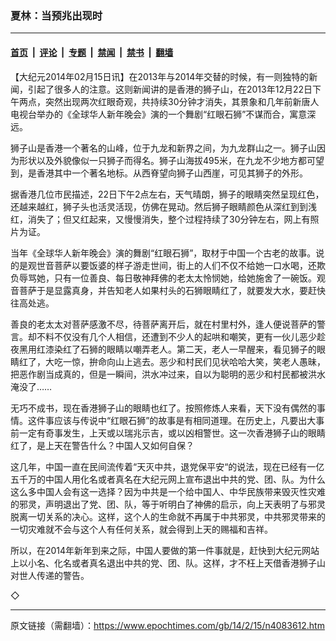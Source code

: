 ### 夏林：当预兆出现时

---

#### [首页](../../../..?n4083612) &nbsp;|&nbsp; [评论](../../../../../epoch-comment?n4083612) &nbsp;|&nbsp; [专题](../../../../../epoch-special?n4083612) &nbsp;|&nbsp; [禁闻](../../../../../epoch-news?n4083612) &nbsp;|&nbsp; [禁书](../../../../../books?n4083612) &nbsp;|&nbsp; [翻墙](https://github.com/gfw-breaker/nogfw/blob/master/README.md?n4083612)


<div class="post_content" id="artbody" itemprop="articleBody">
 <!-- article content begin -->
 <p>
  【大纪元2014年02月15日讯】在2013年与2014年交替的时候，有一则独特的新闻，引起了很多人的注意。这则新闻讲的是香港的狮子山，在2013年12月22日下午两点，突然出现两次红眼奇观，共持续30分钟才消失，其景象和几年前新唐人电视台举办的《全球华人新年晚会》演的一个舞剧“红眼石狮”不谋而合，寓意深远。
 </p>
 <p>
  狮子山是香港一个著名的山峰，位于九龙和新界之间，为九龙群山之一。狮子山因为形状以及外貌像似一只狮子而得名。狮子山海拔495米，在九龙不少地方都可望到，是香港其中一个著名地标。从西脊望向狮子山西崖，可见其狮子的外形。
 </p>
 <p>
  据香港几位市民描述，22日下午2点左右，天气晴朗，狮子的眼睛突然呈现红色，还越来越红，狮子头也活灵活现，仿佛在晃动。然后狮子眼睛颜色从深红到到浅红，消失了；但又红起来，又慢慢消失，整个过程持续了30分钟左右，网上有照片为证。
 </p>
 <p>
  当年《全球华人新年晚会》演的舞剧“红眼石狮”，取材于中国一个古老的故事。说的是观世音菩萨以要饭婆的样子游走世间，街上的人们不仅不给她一口水喝，还欺负辱骂她，只有一位善良、每日敬神拜佛的老太太怜悯她，给她施舍了一碗饭。观音菩萨于是显露真身，并告知老人如果村头的石狮眼睛红了，就要发大水，要赶快往高处逃。
 </p>
 <p>
  善良的老太太对菩萨感激不尽，待菩萨离开后，就在村里村外，逢人便说菩萨的警言。却不料不仅没有几个人相信，还遭到不少人的起哄和嘲笑，更有一伙儿恶少趁夜黑用红漆染红了石狮的眼睛以嘲弄老人。第二天，老人一早醒来，看见狮子的眼睛红了，大吃一惊，拚命向山上逃去。恶少和村民们见状哈哈大笑，笑老人愚昧，把恶作剧当成真的，但是一瞬间，洪水冲过来，自以为聪明的恶少和村民都被洪水淹没了……
 </p>
 <p>
  无巧不成书，现在香港狮子山的眼睛也红了。按照修炼人来看，天下没有偶然的事情。这件事应该与传说中“红眼石狮”的故事是有相同道理。在历史上，凡要出大事前一定有奇事发生，上天或以瑞兆示吉，或以凶相警世。这一次香港狮子山的眼睛红了，是上天在警告什么？中国人又如何自保？
 </p>
 <p>
  这几年，中国一直在民间流传着“天灭中共，退党保平安“的说法，现在已经有一亿五千万的中国人用化名或者真名在大纪元网上宣布退出中共的党、团、队。为什么这么多中国人会有这一选择？因为中共是一个给中国人、中华民族带来毁灭性灾难的邪灵，声明退出了党、团、队，等于听明白了神佛的启示，向上天表明了与邪灵脱离一切关系的决心。这样，这个人的生命就不再属于中共邪灵，中共邪灵带来的一切灾难就不会与这个人有任何关系，就会得到上天的赐福和吉祥。
 </p>
 <p>
  所以，在2014年新年到来之际，中国人要做的第一件事就是，赶快到大纪元网站上以小名、化名或者真名退出中共的党、团、队。这样，才不枉上天借香港狮子山对世人传递的警告。
 </p>
 <p>
  ◇
 </p>
 <!-- article content end -->
 <div id="below_article_ad">
 </div>
</div>


---

原文链接（需翻墙）：https://www.epochtimes.com/gb/14/2/15/n4083612.htm